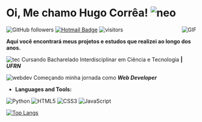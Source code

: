 # Oi, Me chamo Hugo Corrêa! ![neo](https://img.icons8.com/color/48/000000/neo.png) 


![GitHub followers](https://img.shields.io/github/followers/hugocorreaa?label=Follow&style=social)
[![Hotmail Badge](https://img.shields.io/badge/-Hotmail-0078D4?style=flat-square&logo=microsoft-outlook&logoColor=white&link=mailto:luizcarlos_abbott@hotmail.com)](mailto:hugodemorais@live.com)
![visitors](https://visitor-badge.glitch.me/badge?page_id=hugocorreaa.hugocorreaa)
<img align="right" alt="GIF" src="https://media.giphy.com/media/13HgwGsXF0aiGY/giphy.gif" />

**Aqui você encontrará meus projetos e estudos que realizei ao longo dos anos.**


![tec](https://img.icons8.com/color/30/000000/satellites.png) Cursando Bacharelado Interdisciplinar em Ciência e Tecnologia **| _UFRN_**

![webdev](https://img.icons8.com/carbon-copy/30/000000/developer.png) Começando minha jornada como **_Web Developer_**
 

- **Languages and Tools:**

![Python](https://img.icons8.com/color/29/000000/python.png)
![HTML5](https://icongr.am/devicon/html5-original-wordmark.svg?size=29&color=currentColor)
![CSS3](https://icongr.am/devicon/css3-original-wordmark.svg?size=29&color=currentColor)
![JavaScript](https://icongr.am/devicon/javascript-original.svg?size=29&color=currentColor)


[![Top Langs](https://github-readme-stats.vercel.app/api/top-langs/?username=Hugocorreaa&layout=compact)](https://github.com/anuraghazra/github-readme-stats)


